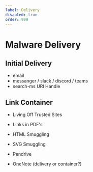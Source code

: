 ```yaml
---
label: Delivery
disabled: true
order: 999
---
```


# Malware Delivery

## Initial Delivery

- email
- messanger / slack / discord / teams
- search-ms URI Handle

## Link Container

- Living Off Trusted Sites
- Links in PDF's
- HTML Smuggling
- SVG Smuggling
- Pendrive

- OneNote (delivery or container?)
